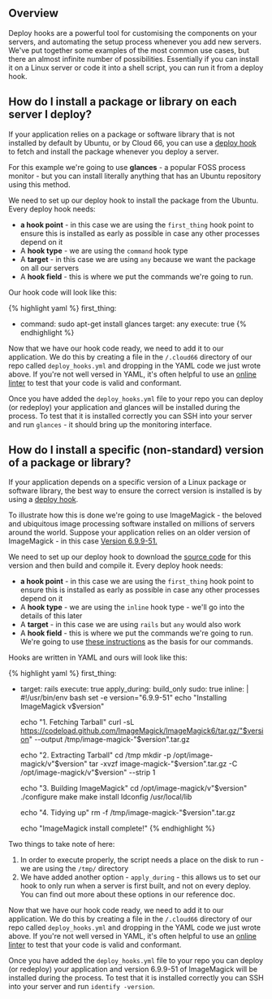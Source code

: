 ## Overview

Deploy hooks are a powerful tool for customising the components on your servers, and automating the setup process whenever you add new servers. We've put together some examples of the most common use cases, but there an almost infinite number of possibilities. Essentially if you can install it on a Linux server or code it into a shell script, you can run it from a deploy hook.

## How do I install a package or library on each server I deploy?

If your application relies on a package or software library that is not installed by default by Ubuntu, or by Cloud 66, you can use a [deploy hook](/{{page.collection}}/tutorials/deploy-hooks.html) to fetch and install the package whenever you deploy a server.  

For this example we're going to use **glances** - a popular FOSS process monitor - but you can install literally anything that has an Ubuntu repository using this method. 

We need to set up our deploy hook to install the package from the Ubuntu. Every deploy hook needs:

- **a hook point** - in this case we are using the `first_thing` hook point to ensure this is installed as early as possible in case any other processes depend on it
- A **hook type** - we are using the `command` hook type
- A **target** -  in this case we are using `any` because we want the package on all our servers
- A **hook field** - this is where we put the commands we're going to run.

Our hook code will look like this:

{% highlight yaml %}
first_thing:
 - command: sudo apt-get install glances
   target: any
   execute: true
{% endhighlight %}

Now that we have our hook code ready, we need to add it to our application. We do this by creating a file in the `/.cloud66` directory of our repo called `deploy_hooks.yml` and dropping in the YAML code we just wrote above. If you're not well versed in YAML, it's often helpful to use an [online linter](http://www.yamllint.com/) to test that your code is valid and conformant. 

Once you have added the `deploy_hooks.yml` file to your repo you can deploy (or redeploy) your application and glances will be installed during the process. To test that it is installed correctly you can SSH into your server and run `glances` - it should bring up the monitoring interface.

## How do I install a specific (non-standard) version of a package or library?

If your application depends on a specific version of a Linux package or software library, the best way to ensure the correct version is installed is by using a [deploy hook](https://help.cloud66.com/maestro/tutorials/deploy-hooks.html). 

To illustrate how this is done we're going to use ImageMagick - the beloved and ubiquitous image processing software installed on millions of servers around the world.  Suppose your application relies on an older version of ImageMagick - in this case [Version 6.9.9-51.](https://github.com/ImageMagick/ImageMagick6/releases?after=6.9.10-0)

We need to set up our deploy hook to download the [source code](https://github.com/ImageMagick/ImageMagick6/archive/6.9.9-51.tar.gz) for this version and then build and compile it. Every deploy hook needs:

- **a hook point** - in this case we are using the `first_thing` hook point to ensure this is installed as early as possible in case any other processes depend on it
- A **hook type** - we are using the `inline` hook type - we'll go into the details of this later
- A **target** -  in this case we are using `rails` but `any` would also work
- A **hook field** - this is where we put the commands we're going to run. We're going to use [these instructions](https://imagemagick.org/script/install-source.php) as the basis for our commands.

Hooks are written in YAML and ours will look like this:

{% highlight yaml %}
first_thing:
- target: rails
  execute: true
  apply_during: build_only 
  sudo: true
  inline: |
    #!/usr/bin/env bash
    set -e
    version="6.9.9-51"
    echo "Installing ImageMagick v$version"

    echo "1. Fetching Tarball"
    curl -sL https://codeload.github.com/ImageMagick/ImageMagick6/tar.gz/"$version" --output /tmp/image-magick-"$version".tar.gz 

    echo "2. Extracting Tarball"
    cd /tmp
    mkdir -p /opt/image-magick/v"$version"
    tar -xvzf image-magick-"$version".tar.gz -C /opt/image-magick/v"$version" --strip 1

    echo "3. Building ImageMagick"
    cd /opt/image-magick/v"$version"
    ./configure
    make
    make install 
    ldconfig /usr/local/lib

    echo "4. Tidying up"
    rm -f /tmp/image-magick-"$version".tar.gz

    echo "ImageMagick install complete!"
{% endhighlight %}

Two things to take note of here:

1. In order to execute properly, the script needs a place on the disk to run - we are using the `/tmp/` directory
2. We have added another option - `apply_during` - this allows us to set our hook to only run when a server is first built, and not on every deploy. You can find out more about these options in our reference doc.

Now that we have our hook code ready, we need to add it to our application. We do this by creating a file in the `/.cloud66` directory of our repo called `deploy_hooks.yml` and dropping in the YAML code we just wrote above. If you're not well versed in YAML, it's often helpful to use an [online linter](http://www.yamllint.com/) to test that your code is valid and conformant. 

Once you have added the `deploy_hooks.yml` file to your repo you can deploy (or redeploy) your application and version 6.9.9-51 of ImageMagick will be installed during the process. To test that it is installed correctly you can SSH into your server and run `identify -version`.
